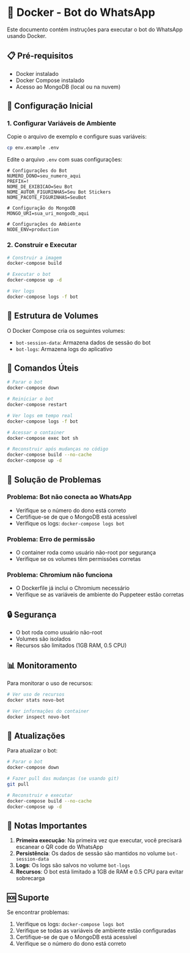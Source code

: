 # 🐳 Docker - Bot do WhatsApp

Este documento contém instruções para executar o bot do WhatsApp usando Docker.

## 📋 Pré-requisitos

- Docker instalado
- Docker Compose instalado
- Acesso ao MongoDB (local ou na nuvem)

## 🚀 Configuração Inicial

### 1. Configurar Variáveis de Ambiente

Copie o arquivo de exemplo e configure suas variáveis:

```bash
cp env.example .env
```

Edite o arquivo `.env` com suas configurações:

```env
# Configurações do Bot
NUMERO_DONO=seu_numero_aqui
PREFIX=!
NOME_DE_EXIBICAO=Seu Bot
NOME_AUTOR_FIGURINHAS=Seu Bot Stickers
NOME_PACOTE_FIGURINHAS=SeuBot

# Configuração do MongoDB
MONGO_URI=sua_uri_mongodb_aqui

# Configurações do Ambiente
NODE_ENV=production
```

### 2. Construir e Executar

```bash
# Construir a imagem
docker-compose build

# Executar o bot
docker-compose up -d

# Ver logs
docker-compose logs -f bot
```

## 📁 Estrutura de Volumes

O Docker Compose cria os seguintes volumes:

- `bot-session-data`: Armazena dados de sessão do bot
- `bot-logs`: Armazena logs do aplicativo

## 🔧 Comandos Úteis

```bash
# Parar o bot
docker-compose down

# Reiniciar o bot
docker-compose restart

# Ver logs em tempo real
docker-compose logs -f bot

# Acessar o container
docker-compose exec bot sh

# Reconstruir após mudanças no código
docker-compose build --no-cache
docker-compose up -d
```

## 🐛 Solução de Problemas

### Problema: Bot não conecta ao WhatsApp
- Verifique se o número do dono está correto
- Certifique-se de que o MongoDB está acessível
- Verifique os logs: `docker-compose logs bot`

### Problema: Erro de permissão
- O container roda como usuário não-root por segurança
- Verifique se os volumes têm permissões corretas

### Problema: Chromium não funciona
- O Dockerfile já inclui o Chromium necessário
- Verifique se as variáveis de ambiente do Puppeteer estão corretas

## 🔒 Segurança

- O bot roda como usuário não-root
- Volumes são isolados
- Recursos são limitados (1GB RAM, 0.5 CPU)

## 📊 Monitoramento

Para monitorar o uso de recursos:

```bash
# Ver uso de recursos
docker stats novo-bot

# Ver informações do container
docker inspect novo-bot
```

## 🔄 Atualizações

Para atualizar o bot:

```bash
# Parar o bot
docker-compose down

# Fazer pull das mudanças (se usando git)
git pull

# Reconstruir e executar
docker-compose build --no-cache
docker-compose up -d
```

## 📝 Notas Importantes

1. **Primeira execução**: Na primeira vez que executar, você precisará escanear o QR code do WhatsApp
2. **Persistência**: Os dados de sessão são mantidos no volume `bot-session-data`
3. **Logs**: Os logs são salvos no volume `bot-logs`
4. **Recursos**: O bot está limitado a 1GB de RAM e 0.5 CPU para evitar sobrecarga

## 🆘 Suporte

Se encontrar problemas:

1. Verifique os logs: `docker-compose logs bot`
2. Verifique se todas as variáveis de ambiente estão configuradas
3. Certifique-se de que o MongoDB está acessível
4. Verifique se o número do dono está correto 